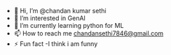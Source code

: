 - 👋 Hi, I’m @chandan kumar sethi
- 👀 I’m interested in GenAI
- 🌱 I’m currently learning python for ML
- 📫 How to reach me chandansethi7846@gmail.com
- ⚡ Fun fact -I think i am funny


<!---
chandankusethi/chandankusethi is a ✨ special ✨ repository because its `README.md` (this file) appears on your GitHub profile.
You can click the Preview link to take a look at your changes.
--->
